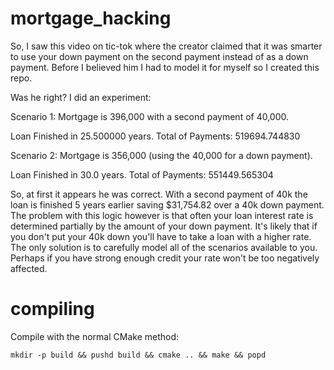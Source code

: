 # mortgage_hacking
So, I saw this video on tic-tok where the creator claimed that it was smarter to use your down payment on the second payment instead of as a down payment. Before I believed him I had to model it for myself so I created this repo.

Was he right? I did an experiment:

Scenario 1: Mortgage is 396,000 with a second payment of 40,000.

Loan Finished in 25.500000 years.
Total of Payments: 519694.744830

Scenario 2: Mortgage is 356,000 (using the 40,000 for a down payment).

Loan Finished in 30.0 years.
Total of Payments: 551449.565304

So, at first it appears he was correct. With a second payment of 40k the loan is finished 5 years earlier saving $31,754.82 over a 40k down payment. The problem with this logic however is that often your loan interest rate is determined partially by the amount of your down payment. It's likely that if you don't put your 40k down you'll have to take a loan with a higher rate. The only solution is to carefully model all of the scenarios available to you. Perhaps if you have strong enough credit your rate won't be too negatively affected.

# compiling
Compile with the normal CMake method:

    mkdir -p build && pushd build && cmake .. && make && popd

